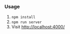 ### Usage
1. `npm install`
2. `npm run server`
3. Visit [http://localhost:4000/](http://localhost:4000/)